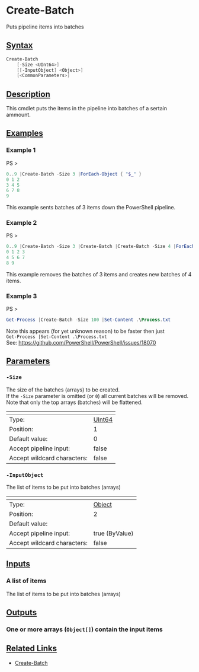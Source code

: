 # Create-Batch
Puts pipeline items into batches
## [Syntax](#syntax)
```PowerShell
Create-Batch
    [-Size <UInt64>]
    [[-InputObject] <Object>]
    [<CommonParameters>]
```
## [Description](#description)
 This cmdlet puts the items in the pipeline into batches of a sertain ammount.

## [Examples](exampls)
### Example 1
PS > 
```PowerShell
0..9 |Create-Batch -Size 3 |ForEach-Object { "$_" }
0 1 2
3 4 5
6 7 8
9
```
 This example sents batches of 3 items down the PowerShell pipeline.

### Example 2
PS > 
```PowerShell
0..9 |Create-Batch -Size 3 |Create-Batch |Create-Batch -Size 4 |ForEach-Object { "$_" }
0 1 2 3
4 5 6 7
8 9
```
 This example removes the batches of 3 items and creates new batches of 4 items.

### Example 3
PS > 
```PowerShell
Get-Process |Create-Batch -Size 100 |Set-Content .\Process.txt
```
 Note this appears (for yet unknown reason) to be faster then just  
`Get-Process |Set-Content .\Process.txt`  
See: https://github.com/PowerShell/PowerShell/issues/18070

## [Parameters](#parameters)
### `-Size`
 The size of the batches (arrays) to be created.  
If the `-Size` parameter is omitted (or `0`) all current batches will be removed.  
Note that only the top arrays (batches) will be flattened.

| <!--                    --> | <!-- --> |
| --------------------------- | -------- |
| Type:                       | [UInt64](https://docs.microsoft.com/en-us/dotnet/api/System.UInt64) |
| Position:                   | 1 |
| Default value:              | 0 |
| Accept pipeline input:      | false |
| Accept wildcard characters: | false |
### `-InputObject`
 The list of items to be put into batches (arrays)

| <!--                    --> | <!-- --> |
| --------------------------- | -------- |
| Type:                       | [Object](https://docs.microsoft.com/en-us/dotnet/api/System.Object) |
| Position:                   | 2 |
| Default value:              |  |
| Accept pipeline input:      | true (ByValue) |
| Accept wildcard characters: | false |
## [Inputs](#inputs)
### A list of items
 The list of items to be put into batches (arrays)

## [Outputs](#outputs)
### One or more arrays (`Object[]`) contain the input items
## [Related Links](#related-links)
* [Create-Batch](https://github.com/iRon7/Create-Batch)
